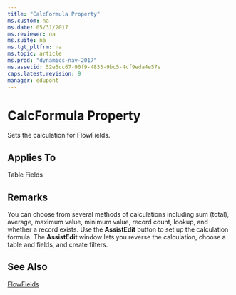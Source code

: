 ```yaml
---
title: "CalcFormula Property"
ms.custom: na
ms.date: 05/31/2017
ms.reviewer: na
ms.suite: na
ms.tgt_pltfrm: na
ms.topic: article
ms.prod: "dynamics-nav-2017"
ms.assetid: 52e5cc67-90f9-4833-9bc5-4cf9eda4e57e
caps.latest.revision: 9
manager: edupont
---
```

# CalcFormula Property
Sets the calculation for FlowFields.  
  
## Applies To  
 Table Fields  
  
## Remarks  
 You can choose from several methods of calculations including sum \(total\), average, maximum value, minimum value, record count, lookup, and whether a record exists. Use the **AssistEdit** button to set up the calculation formula. The **AssistEdit** window lets you reverse the calculation, choose a table and fields, and create filters.  
  
## See Also  
 [FlowFields](FlowFields.md)